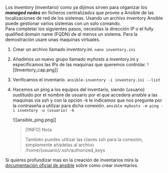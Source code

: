 Los inventory (inventario) como ya dijimos sirven para organizar los ***managed nodes*** en ficheros centralizados que provee a Ansible de las localizaciones de red de los sistemas. Usando un archivo inventory Ansible puede gestionar varios sistemas con un solo comando.<br>
Para completar los siguientes pasos, necesitas la dirección IP o el fully qualified domain name (FQDN) de al menos un sistema. Para la demostración usare unas maquinas virtuales.
1. Crear un archivo llamado inventory.ini.
	`nano inventory.ini`
2. Añadimos un nuevo grupo llamado myhosts a inventory.ini y especificamos las IPs de las maquinas que queremos controlar.
	![[Inventory_cap.png]]
3. Verificamos el inventario.
	`ansible-inventory -i inventory.ini --list`
4. Hacemos un ping a los equipos del inventario, siendo (usuario) sustituido por el nombre de usuario por el que accederá ansible a las maquinas vía ssh y con la opción -k le indicamos que nos pregunte por la contraseña a utilizar para dicha conexión.
	`ansible myhosts -m ping -i inventory -u (usuario) -k`
	
	![[ansible_ping.png]]
	>[!INFO] Nota
	>
	>También puedes utilizar las claves ssh para la conexión, simplemente añádelas al archivo /home/(usuario)/.ssh/authorized_keys

Si quieres profundizar mas en la creación de inventarios mira la [documentación oficial de ansible](https://docs.ansible.com/ansible/latest/inventory_guide/intro_inventory.html#intro-inventory) sobre como crear inventarios.